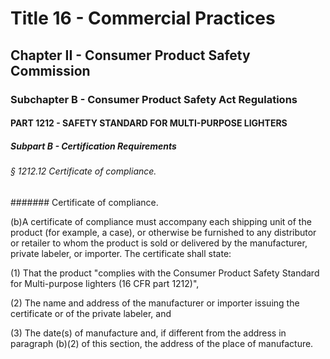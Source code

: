 
# Title 16 - Commercial Practices
## Chapter II - Consumer Product Safety Commission
### Subchapter B - Consumer Product Safety Act Regulations
#### PART 1212 - SAFETY STANDARD FOR MULTI-PURPOSE LIGHTERS
##### Subpart B - Certification Requirements
###### § 1212.12 Certificate of compliance.
####### Certificate of compliance.

(b)A certificate of compliance must accompany each shipping unit of the product (for example, a case), or otherwise be furnished to any distributor or retailer to whom the product is sold or delivered by the manufacturer, private labeler, or importer. The certificate shall state:

(1) That the product "complies with the Consumer Product Safety Standard for Multi-purpose lighters (16 CFR part 1212)",

(2) The name and address of the manufacturer or importer issuing the certificate or of the private labeler, and

(3) The date(s) of manufacture and, if different from the address in paragraph (b)(2) of this section, the address of the place of manufacture.
